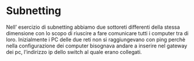 # Subnetting
Nell’ esercizio di subnetting abbiamo due sottoreti differenti della stessa dimensione con lo scopo di riuscire a fare comunicare tutti i computer tra di loro.
Inizialmente i PC delle due reti non si raggiungevano con ping perchè nella configurazione dei computer bisognava andare a inserire nel gateway dei pc, l’indirizzo ip dello switch al quale erano collegati.

